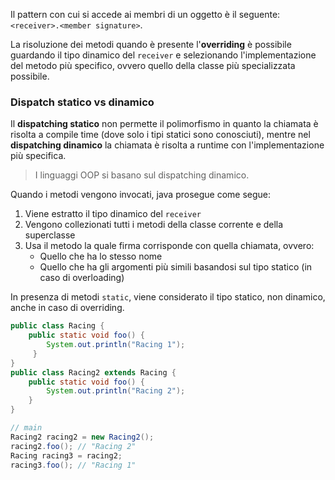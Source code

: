 Il pattern con cui si accede ai membri di un oggetto è il seguente:
`<receiver>.<member signature>`.

La risoluzione dei metodi quando è presente l'**overriding** è possibile guardando il tipo dinamico del `receiver` e selezionando l'implementazione del metodo più specifico, ovvero quello della classe più specializzata possibile.

### Dispatch statico vs dinamico
Il **dispatching statico** non permette il polimorfismo in quanto la chiamata è risolta a compile time (dove solo i tipi statici sono conosciuti), mentre nel **dispatching dinamico** la chiamata è risolta a runtime con l'implementazione più specifica.
>I linguaggi OOP si basano sul dispatching dinamico.

Quando i metodi vengono invocati, java prosegue come segue:
1. Viene estratto il tipo dinamico del `receiver`
2. Vengono collezionati tutti i metodi della classe corrente e della superclasse
3. Usa il metodo la quale firma corrisponde con quella chiamata, ovvero:
	- Quello che ha lo stesso nome
	- Quello che ha gli argomenti più simili basandosi sul tipo statico (in caso di overloading)

In presenza di metodi `static`, viene considerato il tipo statico, non dinamico, anche in caso di overriding.
```java
public class Racing {
	public static void foo() {
		System.out.println("Racing 1");
	 }
}
public class Racing2 extends Racing {
	public static void foo() {
		System.out.println("Racing 2");
	}
}

// main
Racing2 racing2 = new Racing2();
racing2.foo(); // "Racing 2"
Racing racing3 = racing2;
racing3.foo(); // "Racing 1"
```
